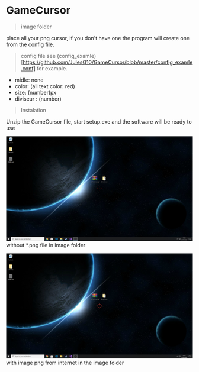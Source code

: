 # GameCursor

>image folder

place all your png cursor, if you don't have one the program will create one from the config file.

>config file
see (config_examle)[https://github.com/JulesG10/GameCursor/blob/master/config_examle.conf] for example.

* midle: none
* color: (all text color: red)
* size: (number)px
* diviseur : (number) 
> Instalation 

Unzip the GameCursor file, start setup.exe and the software will be ready to use

![demo1](https://github.com/JulesG10/GameCursor/blob/master/demo.png)
without *.png file in image folder

![demo2](https://github.com/JulesG10/GameCursor/blob/master/dome2.png)
with image png from internet in the image folder
